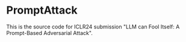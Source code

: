 # PromptAttack
This is the source code for ICLR24 submission "LLM can Fool Itself: A Prompt-Based Adversarial Attack".
